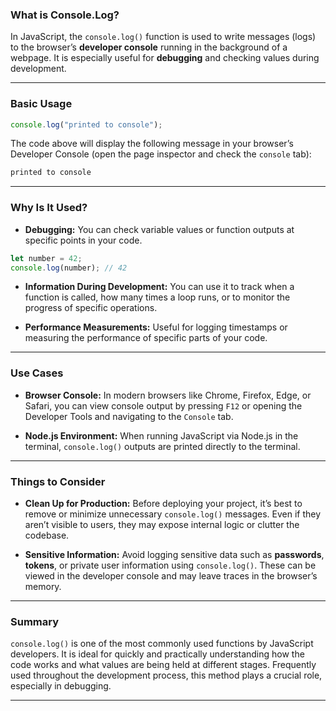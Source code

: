 ### What is Console.Log?

In JavaScript, the `console.log()` function is used to write messages (logs) to the browser’s **developer console** running in the background of a webpage. It is especially useful for **debugging** and checking values during development.

---

### Basic Usage

```javascript
console.log("printed to console");

```

The code above will display the following message in your browser’s Developer Console (open the page inspector and check the `console` tab):

```zsh
printed to console

```

---

### Why Is It Used?

- **Debugging:** You can check variable values or function outputs at specific points in your code.

```javascript
let number = 42;
console.log(number); // 42

```

- **Information During Development:** You can use it to track when a function is called, how many times a loop runs, or to monitor the progress of specific operations.

- **Performance Measurements:** Useful for logging timestamps or measuring the performance of specific parts of your code.

---

### Use Cases

- **Browser Console:** In modern browsers like Chrome, Firefox, Edge, or Safari, you can view console output by pressing `F12` or opening the Developer Tools and navigating to the `Console` tab.

- **Node.js Environment:** When running JavaScript via Node.js in the terminal, `console.log()` outputs are printed directly to the terminal.

---

### Things to Consider

- **Clean Up for Production:** Before deploying your project, it’s best to remove or minimize unnecessary `console.log()` messages. Even if they aren’t visible to users, they may expose internal logic or clutter the codebase.

- **Sensitive Information:** Avoid logging sensitive data such as **passwords**, **tokens**, or private user information using `console.log()`. These can be viewed in the developer console and may leave traces in the browser’s memory.

---

### Summary

`console.log()` is one of the most commonly used functions by JavaScript developers. It is ideal for quickly and practically understanding how the code works and what values are being held at different stages. Frequently used throughout the development process, this method plays a crucial role, especially in debugging.

---
